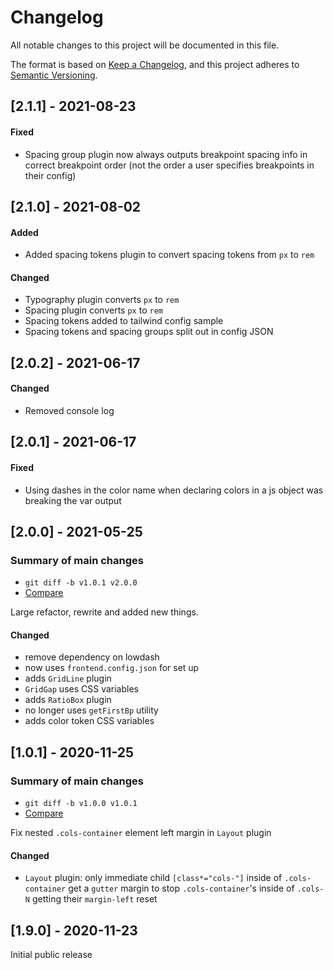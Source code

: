 # Changelog

All notable changes to this project will be documented in this file.

The format is based on [Keep a Changelog](https://keepachangelog.com/en/1.0.0/), and this project adheres to [Semantic Versioning](https://semver.org/spec/v2.0.0.html).

## [2.1.1] - 2021-08-23

#### Fixed

- Spacing group plugin now always outputs breakpoint spacing info in correct breakpoint order (not the order a user specifies breakpoints in their config)


## [2.1.0] - 2021-08-02

#### Added

- Added spacing tokens plugin to convert spacing tokens from `px` to `rem`

#### Changed

- Typography plugin converts `px` to `rem`
- Spacing plugin converts `px` to `rem`
- Spacing tokens added to tailwind config sample
- Spacing tokens and spacing groups split out in config JSON


## [2.0.2] - 2021-06-17

#### Changed

- Removed console log

## [2.0.1] - 2021-06-17

#### Fixed

- Using dashes in the color name when declaring colors in a js object was breaking the var output

## [2.0.0] - 2021-05-25

### Summary of main changes

- `git diff -b v1.0.1 v2.0.0`
- [Compare](https://code.area17.com/a17/tailwind-plugins/-/compare/v1.0.1...v2.0.0)

Large refactor, rewrite and added new things.

#### Changed

- remove dependency on lowdash
- now uses `frontend.config.json` for set up
- adds `GridLine` plugin
- `GridGap` uses CSS variables
- adds `RatioBox` plugin
- no longer uses `getFirstBp` utility
- adds color token CSS variables

## [1.0.1] - 2020-11-25

### Summary of main changes

- `git diff -b v1.0.0 v1.0.1`
- [Compare](https://code.area17.com/a17/tailwind-plugins/compare/release%2F1.0.0...release%2F1.0.1)

Fix nested `.cols-container` element left margin in `Layout` plugin

#### Changed

- `Layout` plugin: only immediate child `[class*="cols-"]` inside of `.cols-container` get a `gutter` margin to stop `.cols-container`'s inside of `.cols-N` getting their `margin-left` reset

## [1.9.0] - 2020-11-23

Initial public release
